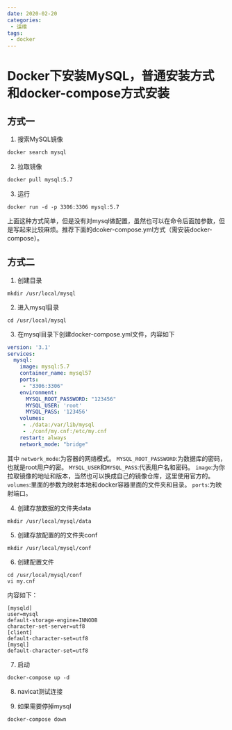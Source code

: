 ```yaml
---
date: 2020-02-20
categories: 
 - 运维
tags: 
 - docker
---
```

# Docker下安装MySQL，普通安装方式和docker-compose方式安装

## 方式一

1. 搜索MySQL镜像

```bash
docker search mysql
```

2. 拉取镜像

```bash
docker pull mysql:5.7
```

3. 运行

```shell
docker run -d -p 3306:3306 mysql:5.7
```

上面这种方式简单，但是没有对mysql做配置，虽然也可以在命令后面加参数，但是写起来比较麻烦。推荐下面的dcoker-compose.yml方式（需安装docker-compose）。



## 方式二

1. 创建目录

```shell
mkdir /usr/local/mysql
```

2. 进入mysql目录

```shell
cd /usr/local/mysql
```

3. 在mysql目录下创建docker-compose.yml文件，内容如下

```yml
version: '3.1'
services:
  mysql:
    image: mysql:5.7
    container_name: mysql57
    ports: 
     - "3306:3306"
    environment:
      MYSQL_ROOT_PASSWORD: "123456"
      MYSQL_USER: 'root'
      MYSQL_PASS: '123456'
    volumes: 
     - ./data:/var/lib/mysql
     - ./conf/my.cnf:/etc/my.cnf
    restart: always
    network_mode: "bridge"
```

其中
 `network_mode`:为容器的网络模式。
 `MYSQL_ROOT_PASSWORD`:为数据库的密码，也就是root用户的密。
 `MYSQL_USER`和`MYSQL_PASS`:代表用户名和密码。
 `image`:为你拉取镜像的地址和版本，当然也可以换成自己的镜像仓库，这里使用官方的。
 `volumes`:里面的参数为映射本地和docker容器里面的文件夹和目录。
 `ports`:为映射端口。



4. 创建存放数据的文件夹data

```shell
mkdir /usr/local/mysql/data
```

5. 创建存放配置的的文件夹conf

```shell
mkdir /usr/local/mysql/conf
```

6. 创建配置文件

```shell
cd /usr/local/mysql/conf
vi my.cnf
```

内容如下：

```shell
[mysqld]
user=mysql
default-storage-engine=INNODB
character-set-server=utf8
[client]
default-character-set=utf8
[mysql]
default-character-set=utf8
```

7. 启动

```shell
docker-compose up -d
```

8. navicat测试连接



9. 如果需要停掉mysql

```shell
docker-compose down
```

